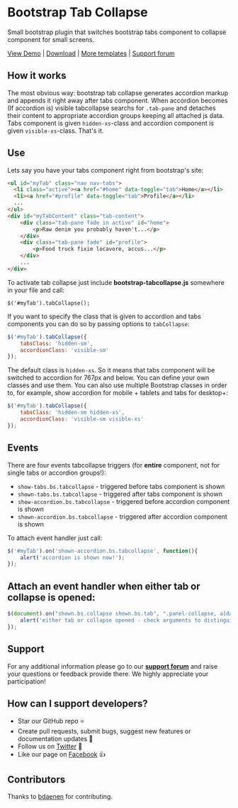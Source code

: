 Bootstrap Tab Collapse
======================

Small bootstrap plugin that switches bootstrap tabs component to collapse component for small screens.


[View Demo](http://tabcollapse.okendoken.com/example/example.html) | [Download](https://github.com/flatlogic/bootstrap-tabcollapse.git) | [More templates](https://flatlogic.com/templates) | [Support forum](https://flatlogic.com/forum)

How it works
------------

The most obvious way: bootstrap tab collapse generates accordion markup and appends it right away after tabs component.
When accordion becomes (If accordion is) visible tabcollapse searchs for `.tab-pane` and detaches their content to appropriate
accordion groups keeping all attached js data.
Tabs component is given `hidden-xs`-class and accordion component is given `visible-xs`-class. That's it.

Use
------------

Lets say you have your tabs component right from bootstrap's site:

```html
<ul id="myTab" class="nav nav-tabs">
  <li class="active"><a href="#home" data-toggle="tab">Home</a></li>
  <li><a href="#profile" data-toggle="tab">Profile</a></li>
  ...
</ul>
<div id="myTabContent" class="tab-content">
    <div class="tab-pane fade in active" id="home">
        <p>Raw denim you probably haven't...</p>
    </div>
    <div class="tab-pane fade" id="profile">
        <p>Food truck fixie locavore, accus...</p>
    </div>
    ...
</div>
```
To activate tab collapse just include **bootstrap-tabcollapse.js** somewhere in your file and call:

    $('#myTab').tabCollapse();

If you want to specify the class that is given to accordion and tabs components you can do so by passing options to `tabCollapse`:

```js
$('#myTab').tabCollapse({
    tabsClass: 'hidden-sm',
    accordionClass: 'visible-sm'
});
```

The default class is `hidden-xs`. So it means that tabs component will be switched to accordion for 767px and below. You can define your own classes and use them.
You can also use multiple Bootstrap classes in order to, for example, show accordion for mobile + tablets and tabs for desktop+:

```js
$('#myTab').tabCollapse({
    tabsClass: 'hidden-sm hidden-xs',
    accordionClass: 'visible-sm visible-xs'
});
```

Events
------------

There are four events tabcollapse triggers (for **entire** component, not for single tabs or accordion groups!):
-   `show-tabs.bs.tabcollapse` - triggered before tabs component is shown
-   `shown-tabs.bs.tabcollapse` - triggered after tabs component is shown
-   `show-accordion.bs.tabcollapse` - triggered before accordion component is shown
-   `shown-accordion.bs.tabcollapse` - triggered after accordion component is shown

To attach event handler just call:

```js
$('#myTab').on('shown-accordion.bs.tabcollapse', function(){
    alert('accordion is shown now!');
});
```

Attach an event handler when **either** tab or collapse is opened:
------------

```js
$(document).on("shown.bs.collapse shown.bs.tab", ".panel-collapse, a[data-toggle='tab']", function (e) {
    alert('either tab or collapse opened - check arguments to distinguish ' + e);
});
```

Support
------------------------------
For any additional information please go to our [**support forum**](https://flatlogic.com/forum) and raise your questions or feedback provide there. We highly appreciate your participation!
    
How can I support developers?
------------------------------
- Star our GitHub repo :star:
- Create pull requests, submit bugs, suggest new features or documentation updates :wrench:
- Follow us on [Twitter](https://twitter.com/flatlogic) :feet:
- Like our page on [Facebook](https://www.facebook.com/flatlogic/) :thumbsup:

Contributors
------------

Thanks to [bdaenen](https://github.com/bdaenen) for contributing.
